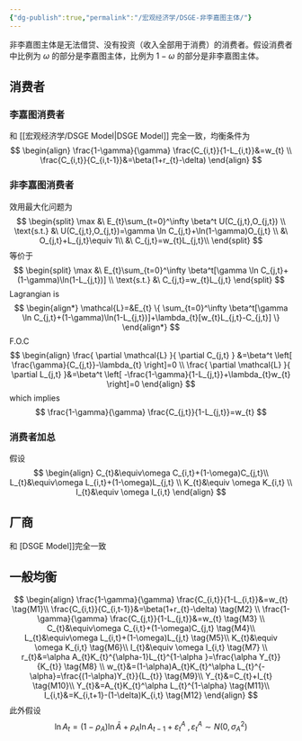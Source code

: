 ```yaml
---
{"dg-publish":true,"permalink":"/宏观经济学/DSGE-非李嘉图主体/"}
---
```


非李嘉图主体是无法借贷、没有投资（收入全部用于消费）的消费者。假设消费者中比例为 $\omega$ 的部分是李嘉图主体，比例为 $1-\omega$ 的部分是非李嘉图主体。

## 消费者

### 李嘉图消费者
和 [[宏观经济学/DSGE Model\|DSGE Model]] 完全一致，均衡条件为
$$
\begin{align}
\frac{1-\gamma}{\gamma} \frac{C_{i,t}}{1-L_{i,t}}&=w_{t} \\
\frac{C_{i,t}}{C_{i,t-1}}&=\beta(1+r_{t}-\delta)
\end{align}
$$
### 非李嘉图消费者
效用最大化问题为
$$
\begin{split}
\max &\ E_{t}\sum_{t=0}^\infty \beta^t U(C_{j,t},O_{j,t}) \\
\text{s.t.} &\ U(C_{j,t},O_{j,t})=\gamma \ln C_{j,t}+\ln(1-\gamma)O_{j,t} \\
&\ O_{j,t}+L_{j,t}\equiv 1\\
&\ C_{j,t}=w_{t}L_{j,t}\\
\end{split}
$$
等价于
$$
\begin{split}
\max &\ E_{t}\sum_{t=0}^\infty \beta^t[\gamma \ln C_{j,t}+(1-\gamma)\ln(1-L_{j,t})] \\
\text{s.t.} &\ C_{j,t}=w_{t}L_{j,t}
\end{split}
$$
Lagrangian is
$$
\begin{align*}
\mathcal{L}=&E_{t} \{ \sum_{t=0}^\infty \beta^t[\gamma \ln C_{j,t}+(1-\gamma)\ln(1-L_{j,t})]+\lambda_{t}[w_{t}L_{j,t}-C_{j,t}] \} 
\end{align*}
$$
F.O.C
$$
\begin{align}
\frac{ \partial \mathcal{L} }{ \partial C_{j,t} } &=\beta^t \left[ \frac{\gamma}{C_{j,t}}-\lambda_{t} \right]=0 \\
\frac{ \partial \mathcal{L} }{ \partial L_{j,t} }&=\beta^t \left[ -\frac{1-\gamma}{1-L_{j,t}}+\lambda_{t}w_{t} \right]=0
\end{align}
$$
which implies
$$
\frac{1-\gamma}{\gamma} \frac{C_{j,t}}{1-L_{j,t}}=w_{t}
$$
### 消费者加总
假设
$$
\begin{align}
C_{t}&\equiv\omega C_{i,t}+(1-\omega)C_{j,t}\\
L_{t}&\equiv\omega L_{i,t}+(1-\omega)L_{j,t} \\
K_{t}&\equiv \omega K_{i,t} \\
I_{t}&\equiv \omega I_{i,t}
\end{align}
$$
## 厂商

和 [DSGE Model]]完全一致

## 一般均衡

$$
\begin{align}
\frac{1-\gamma}{\gamma} \frac{C_{i,t}}{1-L_{i,t}}&=w_{t} \tag{M1}\\
\frac{C_{i,t}}{C_{i,t-1}}&=\beta(1+r_{t}-\delta) \tag{M2} \\
\frac{1-\gamma}{\gamma} \frac{C_{j,t}}{1-L_{j,t}}&=w_{t} \tag{M3} \\
C_{t}&\equiv\omega C_{i,t}+(1-\omega)C_{j,t} \tag{M4}\\
L_{t}&\equiv\omega L_{i,t}+(1-\omega)L_{j,t} \tag{M5}\\
K_{t}&\equiv \omega K_{i,t} \tag{M6}\\
I_{t}&\equiv \omega I_{i,t} \tag{M7} \\
r_{t}&=\alpha A_{t}K_{t}^{\alpha-1}L_{t}^{1-\alpha }=\frac{\alpha Y_{t}}{K_{t}} \tag{M8} \\
w_{t}&=(1-\alpha)A_{t}K_{t}^\alpha L_{t}^{-\alpha}=\frac{(1-\alpha)Y_{t}}{L_{t}} \tag{M9}\\
Y_{t}&=C_{t}+I_{t} \tag{M10}\\
Y_{t}&=A_{t}K_{t}^\alpha L_{t}^{1-\alpha} \tag{M11}\\
I_{i,t}&=K_{i,t+1}-(1-\delta)K_{i,t} \tag{M12}
\end{align}
$$
此外假设
$$
\ln A_{t}=(1-\rho_{A})\ln \bar{A}+\rho_{A}\ln A_{t-1}+\varepsilon_{t}^A\ ,\varepsilon_{t}^A\sim N(0,\sigma_{A}^{2})
$$